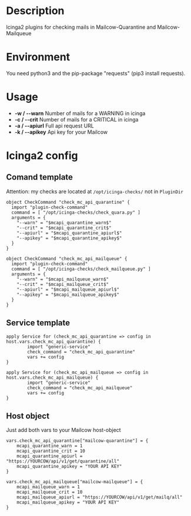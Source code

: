 # Description

Icinga2 plugins for checking mails in Mailcow-Quarantine and Mailcow-Mailqueue

# Environment

You need python3 and the pip-package "requests" (pip3 install requests).

# Usage

* **-w / --warn** Number of mails for a WARNING in icinga
* **-c / --crit** Number of mails for a CRITICAL in icinga
* **-a / --apiurl** Full api request URL 
* **-k / --apikey** Api key for your Mailcow




# Icinga2 config

## Comand template
Attention: my checks are located at ```/opt/icinga-checks/``` not in ```PluginDir```

```icinga
object CheckCommand "check_mc_api_quarantine" {
  import "plugin-check-command"
  command = [ "/opt/icinga-checks/check_quara.py" ]
  arguments = {
    "--warn" = "$mcapi_quarantine_warn$"
    "--crit" = "$mcapi_quarantine_crit$"
    "--apiurl" = "$mcapi_quarantine_apiurl$"
    "--apikey" = "$mcapi_quarantine_apikey$"
  }
}
```
```icinga
object CheckCommand "check_mc_api_mailqueue" {
  import "plugin-check-command"
  command = [ "/opt/icinga-checks/check_mailqueue.py" ]
  arguments = {
    "--warn" = "$mcapi_mailqueue_warn$"
    "--crit" = "$mcapi_mailqueue_crit$"
    "--apiurl" = "$mcapi_mailqueue_apiurl$"
    "--apikey" = "$mcapi_mailqueue_apikey$"
  }
}
```
## Service template

```icinga
apply Service for (check_mc_api_quarantine => config in host.vars.check_mc_api_quarantine) {
        import "generic-service"
        check_command = "check_mc_api_quarantine"
        vars += config
}
```
```icinga
apply Service for (check_mc_api_mailqueue => config in host.vars.check_mc_api_mailqueue) {
        import "generic-service"
        check_command = "check_mc_api_mailqueue"
        vars += config
}
```

## Host object
Just add both vars to your Mailcow host-object
```icinga
vars.check_mc_api_quarantine["mailcow-quarantine"] = {
    mcapi_quarantine_warn = 1
    mcapi_quarantine_crit = 10
    mcapi_quarantine_apiurl = "https://YOURCOW/api/v1/get/quarantine/all"
    mcapi_quarantine_apikey = "YOUR API KEY"
}
```
```icinga
vars.check_mc_api_mailqueue["mailcow-mailqueue"] = {
    mcapi_mailqueue_warn = 1
    mcapi_mailqueue_crit = 10
    mcapi_mailqueue_apiurl = "https://YOURCOW/api/v1/get/mailq/all"
    mcapi_mailqueue_apikey = "YOUR API KEY"
}
```



